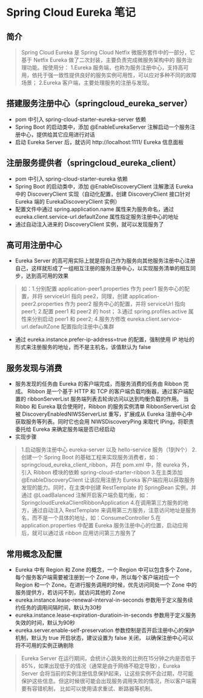 # Spring Cloud Eureka 笔记

## 简介
> Spring Cloud Eureka 是 Spring Cloud Netfix 微服务套件中的一部分，它基于 Netfix Eureka 做了二次封装，主要负责完成微服务架构中的
服务治理功能。按使用分：
1.Eureka 服务端，也称为服务注册中心，支持高可用，依托于强一致性提供良好的服务实例可用性，可以应对多种不同的故障
场景；
2.Eureka 客户端，主要处理服务的注册与发现。

## 搭建服务注册中心（springcloud_eureka_server）
* pom 中引入 spring-cloud-starter-eureka-server 依赖
* Spring Boot 的启动类中，添加 @EnableEurekaServer 注解启动一个服务注册中心，提供给其它应用进行对话
* 启动 Eureka Server 后，就访问 http://localhost:1111/ Eureka 信息面板

## 注册服务提供者（springcloud_eureka_client）
* pom 中引入 spring-cloud-starter-eureka 依赖
* Spring Boot 的启动类中，添加 @EnableDiscoveryClient 注解激活 Eureka 中的 DiscoveryClient 实现（自动化配置，创建 DiscoveryClient 
接口针对 Eureka 端的 EurekaDiscoveryClient 实例）
* 配置文件中通过 spring.application.name 属性来为服务命名，通过 eureka.client.service-url.defaultZone 属性指定服务注册中心的地址
* 通过自动注入进来的 DiscoveryClient 实例，就可以发现服务了

## 高可用注册中心
* Eureka Server 的高可用实际上就是将自己作为服务向其他服务注册中心注册自己，这样就形成了一组相互注册的服务注册中心，以实现服务清单的相互同步，达到高可用的效果
> 如：1.分别配置 application-peer1.properties 作为 peer1 服务中心的配置，并将 serviceUrl 指向 pee2，同理，创建 application-peer2.properties 
作为 peer2 服务中心的配置，并将 serviceUrl 指向 peer1;
2.配置 peer1 和 peer2 的 host；
3.通过 spring.profiles.active 属性来分别启动 peer1 和 peer2;
4.服务方修改 eureka.client.service-url.defaultZone 配置指向注册中心集群
* 通过 eureka.instance.prefer-ip-address=true 的配置，强制使用 IP 地址的形式来注册服务的地址，而不是主机名，该值默认为 false

## 服务发现与消费
* 服务发现的任务由 Eureka 的客户端完成，而服务消费的任务由 Ribbon 完成。
Ribbon 是一个基于 HTTP 和 TCP 的客户端负载均衡器，通过客户端配置的 ribbonServerList 服务端列表去轮询访问以达到均衡负载的作用。
当 Ribbo 和 Eureka 联合使用时，Ribbon 的服务实例清单 RibbonServerList 会被 DiscoveryEnabledNIWSServerList 重写，扩展成从 Eureka
注册中心中获取服务等列表。同时它也会用 NIWSDiscoveryPing 来取代 IPing，将职责委托给 Eureka 来确定服务端是否已经启动
* 实现步骤 
> 1.启动服务注册中心 eureka-server 以及 hello-service 服务（1到N个）
2.创建一个 Spring Boot 的基础工程来实现服务消费者，如：springcloud_eureka_client_ribbon，并在 pom.xml 中，除 eureka 外，引入 Ribbon
模块的依赖 spring-cloud-starter-ribbon
3.在主类添加 @EnableDiscoveryClient 让该应用注册为 Eureka 客户端应用以获取服务发现的能力。同时，在主类中创建 RestTemplate 的 SpringBean
实例，并通过 @LoadBalanced 注解开启客户端负载均衡，如：SpringcloudEurekaClientRibbonApplication
4.在调用第三方服务的地方，通过自动注入 RestTemplate 来调用第三方服务，注意访问地址是服务名，而不是一个具体的地址，如：ConsumeController
5.在 application.properties 中配置 Eureka 服务注册中心的位置，启动应用后，就可以通过该 ribbon 应用访问第三方服务了

## 常用概念及配置
* Eureka 中有 Region 和 Zone 的概念，一个 Region 中可以包含多个 Zone，每个服务客户端需要被注册到一个 Zone 中，所以每个客户端对应一个
Region 和一个 Zone。在进行服务调用的时候，优先访问同处一个 Zone 中的服务提供方，若访问不到，就访问其他的 Zone
* eureka.instance.lease-renewal-interval-in-seconds 参数用于定义服务续约任务的调用间隔时间，默认为30秒
* eureka.instance.lease-expiration-duratioin-in-seconds 参数用于定义服务失效的时间，默认为90秒
* eureka.server.enable-self-preservation 参数控制是否开启注册中心的保护机制，默认为 true 开启状态，建议设置为 false 关闭，
以确保注册中心可以将不可用的实例正确剔除
> Eureka Server 在运行期间，会统计心跳失败的比例在15分钟之内是否低于85%，如果出现低于的情况（通常是由于网络不稳定导致），Eureka Server
会将当前的实例注册信息保护起来，让这些实例不会过期，尽可能保护这些信息。但这时候很可能会出现服务调用失败的情况，所以客户端需要有容错机制，
比如可以使用请求重试、断路器等机制。



